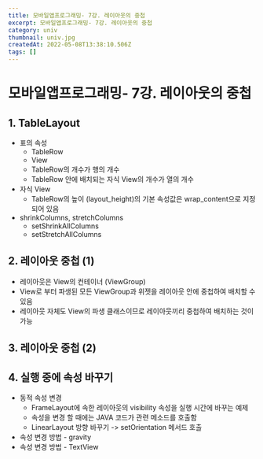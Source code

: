 ```yaml
---
title: 모바일앱프로그래밍- 7강. 레이아웃의 중첩
excerpt: 모바일앱프로그래밍- 7강. 레이아웃의 중첩
category: univ
thumbnail: univ.jpg
createdAt: 2022-05-08T13:38:10.506Z
tags: []
---
```

# 모바일앱프로그래밍- 7강. 레이아웃의 중첩

## 1. TableLayout
* 표의 속성
	* TableRow
    * View
    * TableRow의 개수가 행의 개수
    * TableRow 안에 배치되는 자식 View의 개수가 열의 개수
* 자식 View
	* TableRow의 높이 (layout_height)의 기본 속성값은 wrap_content으로 지정되어 있음
* shrinkColumns, stretchColumns
	* setShrinkAllColumns
    * setStretchAllColumns
    
## 2. 레이아웃 중첩 (1)
* 레이아웃은 View의 컨테이너 (ViewGroup)
* View로 부터 파생된 모든 ViewGroup과 위젯을 레이아웃 안에 중첩하여 배치할 수 있음
* 레이아웃 자체도 View의 파생 클래스이므로 레이아웃끼리 중첩하여 배치하는 것이 가능

## 3. 레이아웃 중첩 (2)

## 4. 실행 중에 속성 바꾸기
* 동적 속성 변경
	* FrameLayout에 속한 레이아웃의 visibility 속성을 실행 시간에 바꾸는 예제
    * 속성을 변경 할 때에는 JAVA 코드가 관련 메소드를 호출함
    * LinearLayout 방향 바꾸기 -> setOrientation 메서드 호출
* 속성 변경 방법 - gravity
* 속성 변경 방법 - TextView
